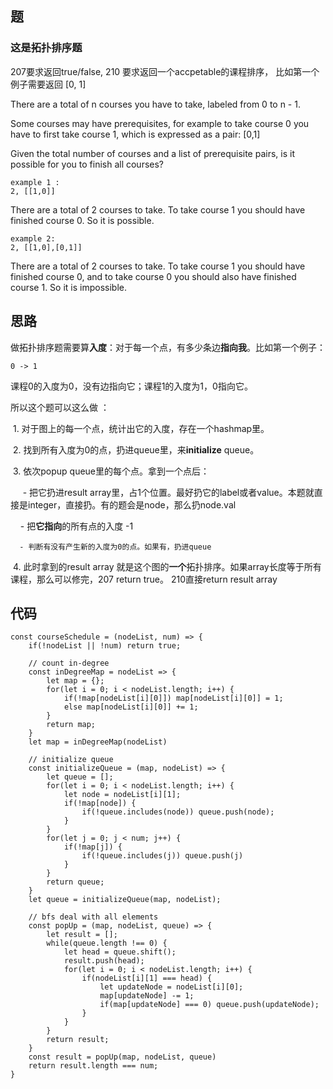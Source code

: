 ## 题

### 这是拓扑排序题

207要求返回true/false, 210 要求返回一个accpetable的课程排序， 比如第一个例子需要返回  [0, 1] 

There are a total of n courses you have to take, labeled from 0 to n - 1.

Some courses may have prerequisites, for example to take course 0 you have to first take course 1, which is expressed as a pair: [0,1]

Given the total number of courses and a list of prerequisite pairs, is it possible for you to finish all courses?


```
example 1 :
2, [[1,0]]
```
There are a total of 2 courses to take. To take course 1 you should have finished course 0. So it is possible.


```
example 2: 
2, [[1,0],[0,1]]
```
There are a total of 2 courses to take. To take course 1 you should have finished course 0, and to take course 0 you should also have finished course 1. So it is impossible.


## 思路

做拓扑排序题需要算**入度**：对于每一个点，有多少条边**指向我**。比如第一个例子：
```
0 -> 1
```
课程0的入度为0，没有边指向它；课程1的入度为1，0指向它。

所以这个题可以这么做 ：

  1. 对于图上的每一个点，统计出它的入度，存在一个hashmap里。
  
  2. 找到所有入度为0的点，扔进queue里，来**initialize** queue。
  
  3. 依次popup queue里的每个点。拿到一个点后：
  
  
      - 把它扔进result array里，占1个位置。最好扔它的label或者value。本题就直接是integer，直接扔。有的题会是node，那么扔node.val
  
  
      - 把**它指向**的所有点的入度 -1
  
  
      - 判断有没有产生新的入度为0的点。如果有，扔进queue
      
 
  4. 此时拿到的result array 就是这个图的**一个**拓扑排序。如果array长度等于所有课程，那么可以修完，207 return true。 210直接return result array

## 代码

```
const courseSchedule = (nodeList, num) => {
	if(!nodeList || !num) return true;
	
	// count in-degree
	const inDegreeMap = nodeList => {
		let map = {};
		for(let i = 0; i < nodeList.length; i++) {
			if(!map[nodeList[i][0]]) map[nodeList[i][0]] = 1;
			else map[nodeList[i][0]] += 1;
		}
		return map;
	}
	let map = inDegreeMap(nodeList)
	
	// initialize queue
	const initializeQueue = (map, nodeList) => {
		let queue = [];
		for(let i = 0; i < nodeList.length; i++) {
			let node = nodeList[i][1];
			if(!map[node]) {
				if(!queue.includes(node)) queue.push(node);
			}
		}
		for(let j = 0; j < num; j++) {
			if(!map[j]) {
				if(!queue.includes(j)) queue.push(j)
			}
		}
		return queue;
	}
	let queue = initializeQueue(map, nodeList);
  
	// bfs deal with all elements 
	const popUp = (map, nodeList, queue) => {
		let result = [];
		while(queue.length !== 0) {
			let head = queue.shift();
			result.push(head);
			for(let i = 0; i < nodeList.length; i++) {
				if(nodeList[i][1] === head) {
					let updateNode = nodeList[i][0];
					map[updateNode] -= 1;
					if(map[updateNode] === 0) queue.push(updateNode);
				}
			}
		}
		return result;
	}
	const result = popUp(map, nodeList, queue)
	return result.length === num;
}
```
